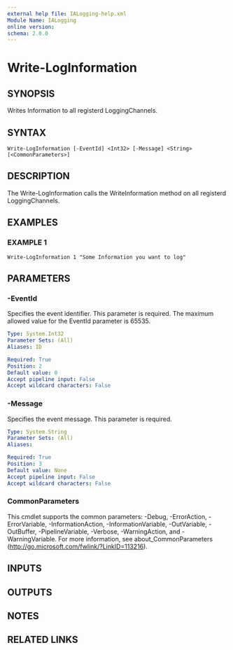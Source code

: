 ```yaml
---
external help file: IALogging-help.xml
Module Name: IALogging
online version:
schema: 2.0.0
---
```


# Write-LogInformation

## SYNOPSIS
Writes Information to all registerd LoggingChannels.

## SYNTAX

```
Write-LogInformation [-EventId] <Int32> [-Message] <String> [<CommonParameters>]
```

## DESCRIPTION
The Write-LogInformation calls the WriteInformation method on all registerd LoggingChannels.

## EXAMPLES

### EXAMPLE 1
```
Write-LogInformation 1 "Some Information you want to log"
```

## PARAMETERS

### -EventId
Specifies the event identifier.
This parameter is required.
The maximum allowed value for the EventId parameter is 65535.

```yaml
Type: System.Int32
Parameter Sets: (All)
Aliases: ID

Required: True
Position: 2
Default value: 0
Accept pipeline input: False
Accept wildcard characters: False
```

### -Message
Specifies the event message.
This parameter is required.

```yaml
Type: System.String
Parameter Sets: (All)
Aliases:

Required: True
Position: 3
Default value: None
Accept pipeline input: False
Accept wildcard characters: False
```

### CommonParameters
This cmdlet supports the common parameters: -Debug, -ErrorAction, -ErrorVariable, -InformationAction, -InformationVariable, -OutVariable, -OutBuffer, -PipelineVariable, -Verbose, -WarningAction, and -WarningVariable. For more information, see about_CommonParameters (http://go.microsoft.com/fwlink/?LinkID=113216).

## INPUTS

## OUTPUTS

## NOTES

## RELATED LINKS
